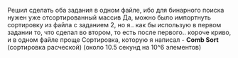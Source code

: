 Решил сделать оба задания в одном файле, ибо для бинарного поиска нужен уже отсортированный массив
Да, можно было импортнуть сортировку из файла с заданием 2, но я.. как бы использую в первом задании то, что сделал во втором, то есть после первого.. короче криво, и в одном файле проще
Сортировка, которую я написал - **Comb Sort** (сортировка расческой) (около 10.5 секунд на 10^6 элементов)

